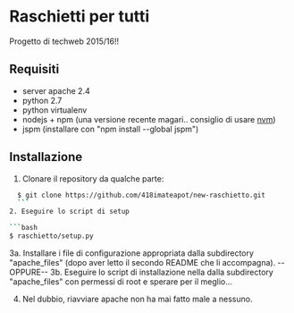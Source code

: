 # Raschietti per tutti

Progetto di techweb 2015/16!!

## Requisiti
* server apache 2.4
* python 2.7
* python virtualenv
* nodejs + npm (una versione recente magari.. consiglio di usare [nvm](https://github.com/creationix/nvm))
* jspm (installare con "npm install --global jspm")


## Installazione
1. Clonare il repository da qualche parte:

  ```bash
    $ git clone https://github.com/418imateapot/new-raschietto.git
    ```
2. Eseguire lo script di setup

  ```bash
  $ raschietto/setup.py
  ```
3a. Installare i file di configurazione appropriata dalla subdirectory "apache_files" (dopo aver letto il secondo README che li accompagna).
    --OPPURE--
3b. Eseguire lo script di installazione nella dalla subdirectory "apache_files" con permessi di root e sperare per il meglio...

4. Nel dubbio, riavviare apache non ha mai fatto male a nessuno.
